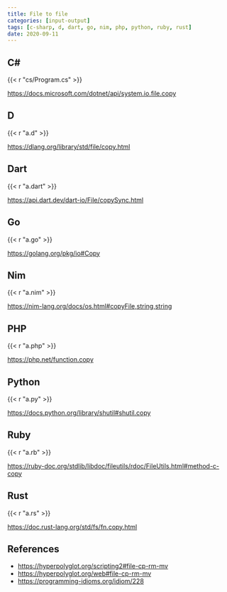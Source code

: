 ```yaml
---
title: File to file
categories: [input-output]
tags: [c-sharp, d, dart, go, nim, php, python, ruby, rust]
date: 2020-09-11
---
```


## C#

{{< r "cs/Program.cs" >}}

<https://docs.microsoft.com/dotnet/api/system.io.file.copy>

## D

{{< r "a.d" >}}

<https://dlang.org/library/std/file/copy.html>

## Dart

{{< r "a.dart" >}}

<https://api.dart.dev/dart-io/File/copySync.html>

## Go

{{< r "a.go" >}}

<https://golang.org/pkg/io#Copy>

## Nim

{{< r "a.nim" >}}

<https://nim-lang.org/docs/os.html#copyFile,string,string>

## PHP

{{< r "a.php" >}}

<https://php.net/function.copy>

## Python

{{< r "a.py" >}}

<https://docs.python.org/library/shutil#shutil.copy>

## Ruby

{{< r "a.rb" >}}

<https://ruby-doc.org/stdlib/libdoc/fileutils/rdoc/FileUtils.html#method-c-copy>

## Rust

{{< r "a.rs" >}}

<https://doc.rust-lang.org/std/fs/fn.copy.html>

## References

- <https://hyperpolyglot.org/scripting2#file-cp-rm-mv>
- <https://hyperpolyglot.org/web#file-cp-rm-mv>
- <https://programming-idioms.org/idiom/228>
